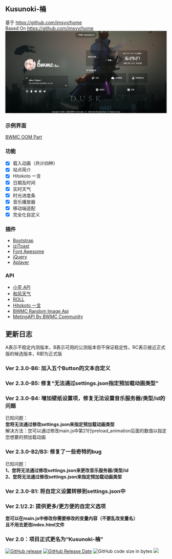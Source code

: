 ## Kusunoki-楠
基于 https://github.com/imsyy/home  
Based On https://github.com/imsyy/home  
![BWMC&nbsp;OOM&nbsp;Part](https://github.com/Shiroiame-Kusu/Kusunoki/raw/main/Preview.png)  
### 示例界面
[BWMC&nbsp;OOM&nbsp;Part](https://bwmc.live)  
### 功能
- [x] 载入动画（共计四种）  
- [x] 站点简介
- [x] Hitokoto 一言
- [x] 日期及时间
- [x] 实时天气
- [x] 时光进度条
- [x] 音乐播放器
- [x] 移动端适配
- [x] 完全化自定义
### 插件
* [Bootstrap](https://getbootstrap.com/)
* [iziToast](https://izitoast.marcelodolza.com/)
* [Font Awesome](https://fontawesome.com/)
* [jQuery](https://jquery.com/)
* [Aplayer](https://aplayer.js.org/)

### API
* [小歪 API](https://api.ixiaowai.cn/)
* [和风天气](https://dev.qweather.com/)
* [ROLL](https://www.mxnzp.com/doc/list)
* [Hitokoto 一言](https://hitokoto.cn/)
* [BWMC Random Image Api](https://api.bwmc.live/)
* [MetingAPI By BWMC Community](https://music-api.bwmc.live)
## 更新日志
A表示不稳定内测版本，B表示可用的公测版本但不保证稳定性，RC表示接近正式版的候选版本，R即为正式版
### **Ver 2.3.0-B6: 加入五个Button的文本自定义**
### **Ver 2.3.0-B5: 修复“无法通过settings.json指定预加载动画类型”**
### **Ver 2.3.0-B4: 增加壁纸设置项，修复无法设置音乐服务器/类型/id的问题**
已知问题：  
**您将无法通过修改settings.json来指定预加载动画类型**  
    解决方法：您可以通过修改main.js中第21行preload_animation后面的数值以指定您想要的预加载动画  
### Ver 2.3.0-B2/B3: 修复了一些奇特的bug
已知问题：  
**1、您将无法通过修改settings.json来更改音乐服务器/类型/id**  
**2、您将无法通过修改settings.json来指定预加载动画类型**  
### Ver 2.3.0-B1: 将自定义设置转移到settings.json中
### Ver 2.1/2.2: 提供更多/更方便的自定义选项
**您可以在main.js中修改你需要修改的变量内容（不要乱改变量名）**  
**且不用去更改index.html文件**
### Ver 2.0：项目正式更名为“Kusunoki-楠”  
  
[![GitHub release](https://img.shields.io/github/v/release/Shiroiame-Kusu/Kusunoki)](https://github.com/Shiroiame-Kusu/Kusunoki/releases/latest) [![GitHub Release Date](https://img.shields.io/github/release-date/Shiroiame-Kusu/Kusunoki)](https://github.com/Shiroiame-Kusu/Kusunoki/releases) ![GitHub code size in bytes](https://img.shields.io/github/languages/code-size/Shiroiame-Kusu/Kusunoki) <a title="SSL" target="_blank" href="https://myssl.com/seal/detail?domain=bwmc.live"><img src="https://img.shields.io/badge/MySSL-安全认证-brightgreen"></a>